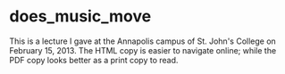 does_music_move
===============

This is a lecture I gave at the Annapolis campus
of St. John's College on February 15, 2013. The
HTML copy is easier to navigate online; while the
PDF copy looks better as a print copy to read.
